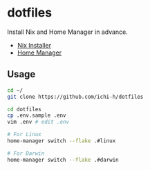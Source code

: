 # dotfiles

Install Nix and Home Manager in advance.

- [Nix Installer](https://github.com/DeterminateSystems/nix-installer)
- [Home Manager](https://nix-community.github.io/home-manager)

## Usage

```sh
cd ~/
git clone https://github.com/ichi-h/dotfiles

cd dotfiles
cp .env.sample .env
vim .env # edit .env

# For Linux
home-manager switch --flake .#linux

# For Darwin
home-manager switch --flake .#darwin
```
